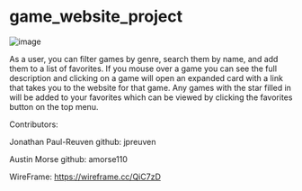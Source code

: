 # game_website_project

![image](https://github.com/amorse110/game_website_project/assets/99285249/c40eb4e4-1a6f-46ca-8734-3996c1c47e56)

As a user, you can filter games by genre, search them by name, and add them to a list of favorites. If you mouse over a game you can see the full description and clicking on a game will open an expanded card with a link that takes you to the website for that game. Any games with the star filled in will be added to your favorites which can be viewed by clicking the favorites button on the top menu. 

Contributors:

Jonathan Paul-Reuven
github: jpreuven

Austin Morse
github: amorse110

WireFrame: https://wireframe.cc/QiC7zD
